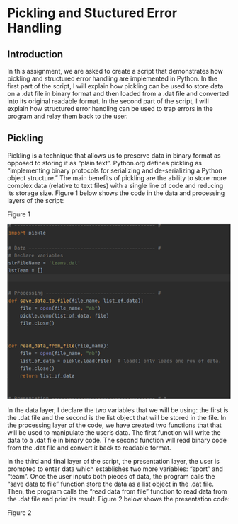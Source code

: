 # Pickling and Stuctured Error Handling
## Introduction
In this assignment, we are asked to create a script that demonstrates how pickling and structured error handling are implemented in Python. In the first part of the script, I will explain how pickling can be used to store data on a .dat file in binary format and then loaded from a .dat file and converted into its original readable format. In the second part of the script, I will explain how structured error handling can be used to trap errors in the program and relay them back to the user. 
## Pickling
Pickling is a technique that allows us to preserve data in binary format as opposed to storing it as “plain text”. Python.org defines pickling as “implementing binary protocols for serializing and de-serializing a Python object structure.” The main benefits of pickling are the ability to store more complex data (relative to text files) with a single line of code and reducing its storage size. Figure 1 below shows the code in the data and processing layers of the script:

Figure 1

![Figure 1]( https://github.com/shpy086/IntroToProg-Python-Mod07/blob/master/Figure1.png)

In the data layer, I declare the two variables that we will be using: the first is the .dat file and the second is the list object that will be stored in the file. In the processing layer of the code, we have created two functions that that will be used to manipulate the user’s data. The first function will write the data to a .dat file in binary code. The second function will read binary code from the .dat file and convert it back to readable format. 

In the third and final layer of the script, the presentation layer, the user is prompted to enter data which establishes two more variables: “sport” and “team”. Once the user inputs both pieces of data, the program calls the “save data to file” function store the data as a list object in the .dat file. Then, the program calls the “read data from file” function to read data from the .dat file and print its result. Figure 2 below shows the presentation code:

Figure 2

